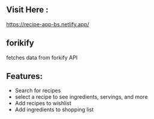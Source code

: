 ## Visit Here : 
https://recipe-app-bs.netlify.app/

## forikify
fetches data from forkify API

## Features:
* Search for recipes
* select a recipe to see ingredients, servings, and more
* Add recipes to wishlist
* Add ingredients to shopping list
